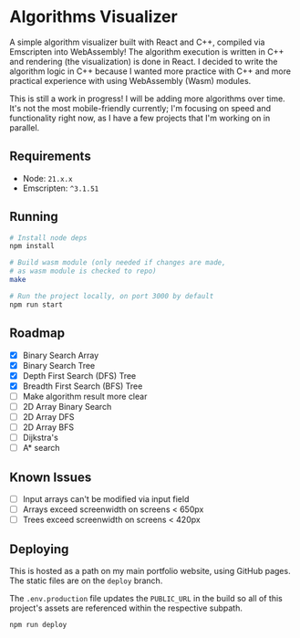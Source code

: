 # Algorithms Visualizer

A simple algorithm visualizer built with React and C++, compiled via Emscripten into WebAssembly! The algorithm execution is written in C++ and rendering (the visualization) is done in React. I decided to write the algorithm logic in C++ because I wanted more practice with C++ and more practical experience with using WebAssembly (Wasm) modules.

This is still a work in progress! I will be adding more algorithms over time. It's not the most mobile-friendly currently; I'm focusing on speed and functionality right now, as I have a few projects that I'm working on in parallel.

## Requirements

- Node: `21.x.x`
- Emscripten: `^3.1.51`

## Running

```bash
# Install node deps
npm install

# Build wasm module (only needed if changes are made,
# as wasm module is checked to repo)
make

# Run the project locally, on port 3000 by default
npm run start
```

## Roadmap

- [x] Binary Search Array
- [x] Binary Search Tree
- [x] Depth First Search (DFS) Tree
- [x] Breadth First Search (BFS) Tree
- [ ] Make algorithm result more clear
- [ ] 2D Array Binary Search
- [ ] 2D Array DFS
- [ ] 2D Array BFS
- [ ] Dijkstra's
- [ ] A\* search

## Known Issues

- [ ] Input arrays can't be modified via input field
- [ ] Arrays exceed screenwidth on screens < 650px
- [ ] Trees exceed screenwidth on screens < 420px

## Deploying

This is hosted as a path on my main portfolio website, using GitHub pages. The static files are on the `deploy` branch.

The `.env.production` file updates the `PUBLIC_URL` in the build so all of this project's assets are referenced within the respective subpath.

```
npm run deploy
```
